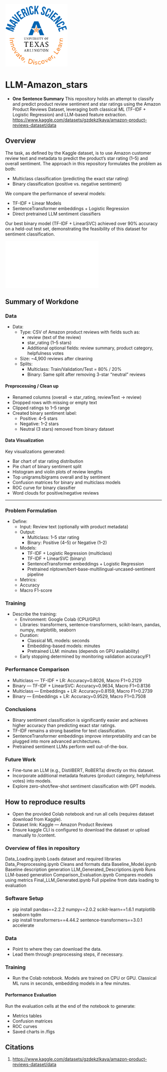 ![](UTA-DataScience-Logo.png)

# LLM-Amazon_stars

* **One Sentence Summary** This repository holds an attempt to classify and predict product review sentiment and star ratings using the Amazon Product Reviews Dataset, leveraging both classical ML (TF-IDF + Logistic Regression) and LLM-based feature extraction.
https://www.kaggle.com/datasets/gzdekzlkaya/amazon-product-reviews-dataset/data

## Overview
The task, as defined by the Kaggle dataset, is to use Amazon customer review text and metadata to predict the product’s star rating (1–5) and overall sentiment. The approach in this repository formulates the problem as both:

* Multiclass classification (predicting the exact star rating)
* Binary classification (positive vs. negative sentiment)

We compare the performance of several models:
* TF-IDF + Linear Models
* SentenceTransformer embeddings + Logistic Regression
* Direct pretrained LLM sentiment classifiers

Our best binary model (TF-IDF + LinearSVC) achieved over 90% accuracy on a held-out test set, demonstrating the feasibility of this dataset for sentiment classification.

![](model_results.txt)

## Summary of Workdone

### Data

* Data:
  * Type: CSV of Amazon product reviews with fields such as:
    * review (text of the review)
    * star_rating (1–5 stars)
    * Additional optional fields: review summary, product category, helpfulness votes
  * Size: ~4,900 reviews after cleaning
  * Splits:
    * Multiclass: Train/Validation/Test = 80% / 20%
    * Binary: Same split after removing 3-star “neutral” reviews
 
#### Preprocessing / Clean up

* Renamed columns (overall → star_rating, reviewText → review)
* Dropped rows with missing or empty text
* Clipped ratings to 1–5 range
* Created binary sentiment label:
  * Positive: 4–5 stars
  * Negative: 1–2 stars
  * Neutral (3 stars) removed from binary dataset


#### Data Visualization

Key visualizations generated:
* Bar chart of star rating distribution
* Pie chart of binary sentiment split
* Histogram and violin plots of review lengths
* Top unigrams/bigrams overall and by sentiment
* Confusion matrices for binary and multiclass models
* ROC curve for binary classifier
* Word clouds for positive/negative reviews

******


### Problem Formulation

* Define:
  * Input: Review text (optionally with product metadata)
  * Output:
    * Multiclass: 1–5 star rating
    * Binary: Positive (4–5) or Negative (1–2)
  * Models:
    * TF-IDF + Logistic Regression (multiclass)
    * TF-IDF + LinearSVC (binary)
    * SentenceTransformer embeddings + Logistic Regression
    * Pretrained nlptown/bert-base-multilingual-uncased-sentiment pipeline
  * Metrics:
   * Accuracy
   * Macro F1-score
 
  
### Training

* Describe the training:
  * Environment: Google Colab (CPU/GPU)
  * Libraries: transformers, sentence-transformers, scikit-learn, pandas, numpy, matplotlib, seaborn
  * Duration:
    * Classical ML models: seconds
    * Embedding-based models: minutes
    * Pretrained LLM: minutes (depends on GPU availability)
  * Early stopping determined by monitoring validation accuracy/F1

 
### Performance Comparison

* Multiclass — TF-IDF + LR: Accuracy=0.8026, Macro F1=0.2129
* Binary — TF-IDF + LinearSVC: Accuracy=0.9634, Macro F1=0.8136
* Multiclass — Embeddings + LR: Accuracy=0.8159, Macro F1=0.2739
* Binary — Embeddings + LR: Accuracy=0.9529, Macro F1=0.7508

### Conclusions

* Binary sentiment classification is significantly easier and achieves higher accuracy than predicting exact star ratings.
* TF-IDF remains a strong baseline for text classification.
* SentenceTransformer embeddings improve interpretability and can be plugged into more advanced architectures.
* Pretrained sentiment LLMs perform well out-of-the-box.


### Future Work

* Fine-tune an LLM (e.g., DistilBERT, RoBERTa) directly on this dataset.
* Incorporate additional metadata features (product category, helpfulness votes) into models.
* Explore zero-shot/few-shot sentiment classification with GPT models.


## How to reproduce results

* Open the provided Colab notebook and run all cells (requires dataset download from Kaggle).
* Dataset link: Kaggle — Amazon Product Reviews
* Ensure kaggle CLI is configured to download the dataset or upload manually to /content.

  
### Overview of files in repository

Data_Loading.ipynb	              Loads dataset and required libraries
Data_Preprocessing.ipynb	        Cleans and formats data
Baseline_Model.ipynb	            Baseline description generation
LLM_Generated_Descriptions.ipynb	Runs LLM-based generation
Comparison_Evaluation.ipynb	     Compares models using metrics
Final_LLM_Generated.ipynb	       Full pipeline from data loading to evaluation


### Software Setup
* pip install pandas==2.2.2 numpy==2.0.2 scikit-learn==1.6.1 matplotlib seaborn tqdm
* pip install transformers==4.44.2 sentence-transformers==3.0.1 accelerate


### Data

* Point to where they can download the data.
* Lead them through preprocessing steps, if necessary.

### Training

* Run the Colab notebook. Models are trained on CPU or GPU.
Classical ML runs in seconds, embedding models in a few minutes.

#### Performance Evaluation

Run the evaluation cells at the end of the notebook to generate:
* Metrics tables
* Confusion matrices
* ROC curves
* Saved charts in /figs


## Citations
1. https://www.kaggle.com/datasets/gzdekzlkaya/amazon-product-reviews-dataset/data

